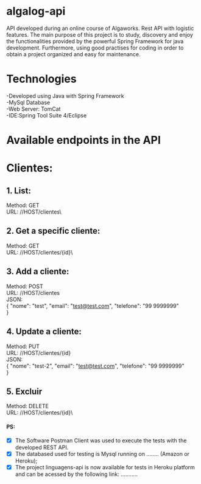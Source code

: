 # algalog-api
API developed during an online course of Algaworks. Rest API with logistic features. The main purpose of this project is to study, discovery and enjoy the functionalities provided by the powerful Spring Framework for java development. Furthermore, using good practises for coding in order to obtain a project organized and easy for maintenance.


# Technologies

-Developed using Java with Spring Framework\
-MySql Database\
-Web Server: TomCat\
-IDE:Spring Tool Suite 4/Eclipse 

# Available endpoints in the API

# Clientes:
## 1. List: 
Method: GET\
URL: //HOST/clientes\

## 2. Get a specific cliente:
Method: GET\
URL: //HOST/clientes/{id}\
              
## 3. Add a cliente:
Method: POST\
URL: //HOST/clientes\
JSON:\
    {
         "nome": "test",
         "email": "test@test.com",
         "telefone": "99 9999999"     
    }
              
## 4. Update a cliente:
Method: PUT\
URL: //HOST/clientes/{id}\
JSON:\
    {
         "nome": "test-2",
         "email": "test@test.com",
         "telefone": "99 9999999"     
    }

## 5. Excluir
Method: DELETE\
URL: //HOST/clientes/{id}\
     
     
#### PS: 
- [x] The Software Postman Client was used to execute the tests with the developed REST API.
- [x] The databased used for testing is Mysql running on ........ (Amazon or Heroku);
- [x] The project linguagens-api is now available for tests in Heroku platform and can be acessed by the following link: ...........
